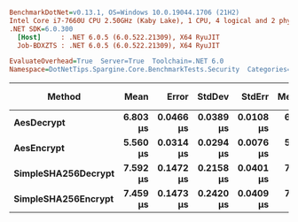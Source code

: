 ``` ini

BenchmarkDotNet=v0.13.1, OS=Windows 10.0.19044.1706 (21H2)
Intel Core i7-7660U CPU 2.50GHz (Kaby Lake), 1 CPU, 4 logical and 2 physical cores
.NET SDK=6.0.300
  [Host]     : .NET 6.0.5 (6.0.522.21309), X64 RyuJIT
  Job-BDXZTS : .NET 6.0.5 (6.0.522.21309), X64 RyuJIT

EvaluateOverhead=True  Server=True  Toolchain=.NET 6.0  
Namespace=DotNetTips.Spargine.Core.BenchmarkTests.Security  Categories=Encryption  

```
|              Method |     Mean |     Error |    StdDev |    StdErr |   Median |      Min |       Q1 |       Q3 |      Max |      Op/s | CI99.9% Margin | Iterations | Kurtosis | MValue | Skewness | Rank | LogicalGroup | Baseline |  Gen 0 | Code Size |  Gen 1 | Allocated |
|-------------------- |---------:|----------:|----------:|----------:|---------:|---------:|---------:|---------:|---------:|----------:|---------------:|-----------:|---------:|-------:|---------:|-----:|------------- |--------- |-------:|----------:|-------:|----------:|
|          **AesDecrypt** | **6.803 μs** | **0.0466 μs** | **0.0389 μs** | **0.0108 μs** | **6.812 μs** | **6.724 μs** | **6.792 μs** | **6.830 μs** | **6.857 μs** | **146,992.8** |      **0.0466 μs** |      **13.00** |    **2.330** |  **2.000** |  **-0.7230** |    **2** |            ***** |       **No** | **1.5717** |      **1 KB** | **0.0153** |     **14 KB** |
|          **AesEncrypt** | **5.560 μs** | **0.0314 μs** | **0.0294 μs** | **0.0076 μs** | **5.564 μs** | **5.502 μs** | **5.540 μs** | **5.580 μs** | **5.606 μs** | **179,870.3** |      **0.0314 μs** |      **15.00** |    **1.992** |  **2.000** |  **-0.3628** |    **1** |            ***** |       **No** | **1.3657** |      **1 KB** | **0.0076** |     **13 KB** |
| **SimpleSHA256Decrypt** | **7.592 μs** | **0.1472 μs** | **0.2158 μs** | **0.0401 μs** | **7.662 μs** | **7.000 μs** | **7.588 μs** | **7.711 μs** | **7.782 μs** | **131,715.5** |      **0.1472 μs** |      **29.00** |    **4.738** |  **2.000** |  **-1.7368** |    **3** |            ***** |       **No** | **1.2360** |      **0 KB** |      **-** |     **11 KB** |
| **SimpleSHA256Encrypt** | **7.459 μs** | **0.1473 μs** | **0.2420 μs** | **0.0409 μs** | **7.571 μs** | **6.979 μs** | **7.469 μs** | **7.598 μs** | **7.765 μs** | **134,064.0** |      **0.1473 μs** |      **35.00** |    **2.421** |  **2.000** |  **-1.0792** |    **3** |            ***** |       **No** | **1.4114** |      **0 KB** |      **-** |     **13 KB** |
